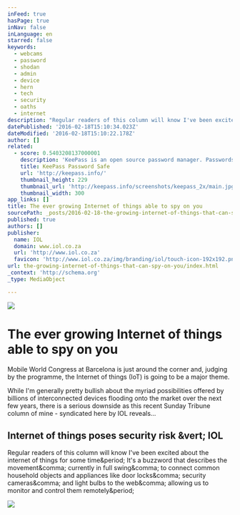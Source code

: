 ```yaml
---
inFeed: true
hasPage: true
inNav: false
inLanguage: en
starred: false
keywords:
  - webcams
  - password
  - shodan
  - admin
  - device
  - hern
  - tech
  - security
  - oaths
  - internet
description: "Regular readers of this column will know I've been excited about the internet of things for some time. It's a buzzword that describes the movement, currently in full swing, to connect common household objects and appliances like door locks, security cameras, and light bulbs to the web, allowing us to monitor and control them remotely."
datePublished: '2016-02-18T15:10:34.023Z'
dateModified: '2016-02-18T15:10:22.178Z'
author: []
related:
  - score: 0.5403208137000001
    description: 'KeePass is an open source password manager. Passwords can be stored in highly-encrypted databases, which can be unlocked with one master password or key file.'
    title: KeePass Password Safe
    url: 'http://keepass.info/'
    thumbnail_height: 229
    thumbnail_url: 'http://keepass.info/screenshots/keepass_2x/main.jpg'
    thumbnail_width: 300
app_links: []
title: The ever growing Internet of things able to spy on you
sourcePath: _posts/2016-02-18-the-growing-internet-of-things-that-can-spy-on-you.md
published: true
authors: []
publisher:
  name: IOL
  domain: www.iol.co.za
  url: 'http://www.iol.co.za'
  favicon: 'http://www.iol.co.za/img/branding/iol/touch-icon-192x192.png'
url: the-growing-internet-of-things-that-can-spy-on-you/index.html
_context: 'http://schema.org'
_type: MediaObject

---
```

![](https://the-grid-user-content.s3-us-west-2.amazonaws.com/b64925d5-2edb-4fa9-a386-1f23c33b3014.jpg)

# The ever growing Internet of things able to spy on you

Mobile World Congress at Barcelona is just around the corner and, judging by the programme, the Internet of things (IoT) is going to be a major theme.

While I'm generally pretty bullish about the myriad possibilities offered by billions of interconnected devices flooding onto the market over the next few years, there is a serious downside as this recent Sunday Tribune column of mine - syndicated here by IOL reveals...

<article style=""><h1>Internet of things poses security risk &amp;vert; IOL</h1><p>Regular readers of this column will know I've been excited about the internet of things for some time&amp;period; It's a buzzword that describes the movement&amp;comma; currently in full swing&amp;comma; to connect common household objects and appliances like door locks&amp;comma; security cameras&amp;comma; and light bulbs to the web&amp;comma; allowing us to monitor and control them remotely&amp;period;</p><img src="http://classic.iol.co.za/polopoly_fs/iol-scitech-feb-28-webcam-1.1654142!/image/2828128289.jpg_gen/derivatives/box_730/2828128289.jpg" /></article>